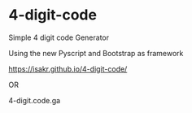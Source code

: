 # 4-digit-code
Simple 4 digit code Generator

Using the new Pyscript and Bootstrap as framework

https://isakr.github.io/4-digit-code/

OR

4-digit.code.ga

